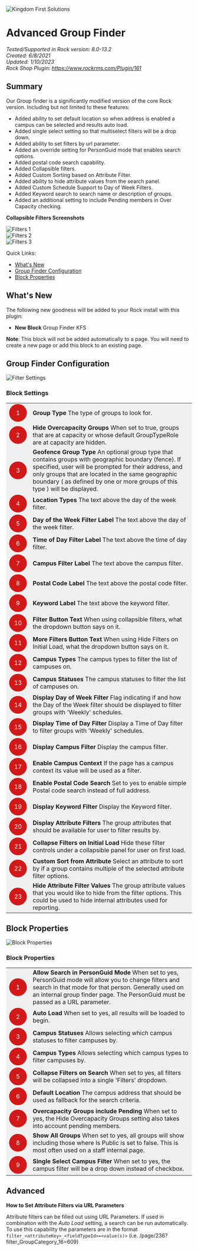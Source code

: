 ![Kingdom First Solutions](../.screenshots/KFSBanner.jpg)

# Advanced Group Finder
*Tested/Supported in Rock version:  8.0-13.2*   
*Created:  6/8/2021*   
*Updated: 1/10/2023*   
*Rock Shop Plugin: https://www.rockrms.com/Plugin/161*

## Summary

Our Group finder is a significantly modified version of the core Rock version. Including but not limited to these features:

- Added ability to set default location so when address is enabled a campus can be selected and results auto load.
- Added single select setting so that multiselect filters will be a drop down.
- Added ability to set filters by url parameter.
- Added an override setting for PersonGuid mode that enables search options.
- Added postal code search capability.
- Added Collapsible filters.
- Added Custom Sorting based on Attribute Filter.
- Added ability to hide attribute values from the search panel.
- Added Custom Schedule Support to Day of Week Filters.
- Added Keyword search to search name or description of groups.
- Added an additional setting to include Pending members in Over Capacity checking.
<div style="page-break-after: always;"></div>

**Collapsible Filters Screenshots**

![Filters 1](../.screenshots/GroupFinder/ColllapsibleFilters_1.png)  
![Filters 2](../.screenshots/GroupFinder/ColllapsibleFilters_2.png)  
![Filters 3](../.screenshots/GroupFinder/ColllapsibleFilters_3.png)
<div style="page-break-after: always;"></div>

Quick Links:
- [What's New](#whats-new)
- [Group Finder Configuration](#Group-Finder-Configuration)
- [Block Properties](#block-properties)

## What's New

The following new goodness will be added to your Rock install with this plugin:

- **New Block** Group Finder KFS

**Note**: This block will not be added automatically to a page. You will need to create a new page or add this block to an existing page.
<div style="page-break-after: always;"></div>

## Group Finder Configuration
![Filter Settings](../.screenshots/GroupFinder/Filter_Settings.png)
<style>
  table {
    background-color: rgba(220, 220, 220, 0.4);
  }
  th {
    display: none;
  }
</style>
<div style="page-break-after: always;"></div>

### Block Settings
| | |
| --- | ---- |
| <span style="width: 3em; height: 3em; line-height: 3em; background: #d21919; border-radius: 100%; color: white; text-align: center; display: inline-block;">1</span> | **Group Type** The type of groups to look for. |
| <span style="width: 3em; height: 3em; line-height: 3em; background: #d21919; border-radius: 100%; color: white; text-align: center; display: inline-block;">2</span> | **Hide Overcapacity Groups** When set to true, groups that are at capacity or whose default GroupTypeRole are at capacity are hidden. |
| <span style="width: 3em; height: 3em; line-height: 3em; background: #d21919; border-radius: 100%; color: white; text-align: center; display: inline-block;">3</span> | **Geofence Group Type** An optional group type that contains groups with geographic boundary (fence). If specified, user will be prompted for their address, and only groups that are located in the same geographic boundary ( as defined by one or more groups of this type ) will be displayed. |
| <span style="width: 3em; height: 3em; line-height: 3em; background: #d21919; border-radius: 100%; color: white; text-align: center; display: inline-block;">4</span> | **Location Types** The text above the day of the week filter. |
| <span style="width: 3em; height: 3em; line-height: 3em; background: #d21919; border-radius: 100%; color: white; text-align: center; display: inline-block;">5</span> | **Day of the Week Filter Label** The text above the day of the week filter. |
| <span style="width: 3em; height: 3em; line-height: 3em; background: #d21919; border-radius: 100%; color: white; text-align: center; display: inline-block;">6</span> | **Time of Day Filter Label** The text above the time of day filter. |
| <span style="width: 3em; height: 3em; line-height: 3em; background: #d21919; border-radius: 100%; color: white; text-align: center; display: inline-block;">7</span> | **Campus Filter Label** The text above the campus filter. |
| <span style="width: 3em; height: 3em; line-height: 3em; background: #d21919; border-radius: 100%; color: white; text-align: center; display: inline-block;">8</span> | **Postal Code Label** The text above the postal code filter. |
| <span style="width: 3em; height: 3em; line-height: 3em; background: #d21919; border-radius: 100%; color: white; text-align: center; display: inline-block;">9</span> | **Keyword Label** The text above the keyword filter. |
| <span style="width: 3em; height: 3em; line-height: 3em; background: #d21919; border-radius: 100%; color: white; text-align: center; display: inline-block;">10</span> | **Filter Button Text** When using collapsible filters, what the dropdown button says on it. |
| <span style="width: 3em; height: 3em; line-height: 3em; background: #d21919; border-radius: 100%; color: white; text-align: center; display: inline-block;">11</span> | **More Filters Button Text** When using Hide Filters on Initial Load, what the dropdown button says on it. |
| <span style="width: 3em; height: 3em; line-height: 3em; background: #d21919; border-radius: 100%; color: white; text-align: center; display: inline-block;">12</span> | **Campus Types** The campus types to filter the list of campuses on. |
| <span style="width: 3em; height: 3em; line-height: 3em; background: #d21919; border-radius: 100%; color: white; text-align: center; display: inline-block;">13</span> | **Campus Statuses** The campus statuses to filter the list of campuses on. |
| <span style="width: 3em; height: 3em; line-height: 3em; background: #d21919; border-radius: 100%; color: white; text-align: center; display: inline-block;">14</span> | **Display Day of Week Filter** Flag indicating if and how the Day of the Week filter should be displayed to filter groups with 'Weekly' schedules. |
| <span style="width: 3em; height: 3em; line-height: 3em; background: #d21919; border-radius: 100%; color: white; text-align: center; display: inline-block;">15</span> | **Display Time of Day Filter** Display a Time of Day filter to filter groups with 'Weekly' schedules. |
| <span style="width: 3em; height: 3em; line-height: 3em; background: #d21919; border-radius: 100%; color: white; text-align: center; display: inline-block;">16</span> | **Display Campus Filter** Display the campus filter. |
| <span style="width: 3em; height: 3em; line-height: 3em; background: #d21919; border-radius: 100%; color: white; text-align: center; display: inline-block;">17</span> | **Enable Campus Context** If the page has a campus context its value will be used as a filter. |
| <span style="width: 3em; height: 3em; line-height: 3em; background: #d21919; border-radius: 100%; color: white; text-align: center; display: inline-block;">18</span> | **Enable Postal Code Search** Set to yes to enable simple Postal code search instead of full address. |
| <span style="width: 3em; height: 3em; line-height: 3em; background: #d21919; border-radius: 100%; color: white; text-align: center; display: inline-block;">19</span> | **Display Keyword Filter** Display the Keyword filter. |
| <span style="width: 3em; height: 3em; line-height: 3em; background: #d21919; border-radius: 100%; color: white; text-align: center; display: inline-block;">20</span> | **Display Attribute Filters** The group attributes that should be available for user to filter results by. |
| <span style="width: 3em; height: 3em; line-height: 3em; background: #d21919; border-radius: 100%; color: white; text-align: center; display: inline-block;">21</span> | **Collapse Filters on Initial Load** Hide these filter controls under a collapsible panel for user on first load. |
| <span style="width: 3em; height: 3em; line-height: 3em; background: #d21919; border-radius: 100%; color: white; text-align: center; display: inline-block;">22</span> | **Custom Sort from Attribute** Select an attribute to sort by if a group contains multiple of the selected attribute filter options. |
| <span style="width: 3em; height: 3em; line-height: 3em; background: #d21919; border-radius: 100%; color: white; text-align: center; display: inline-block;">23</span> | **Hide Attribute Filter Values** The group attribute values that you would like to hide from the filter options. This could be used to hide internal attributes used for reporting. |

## Block Properties

![Block Properties](../.screenshots/GroupFinder/Block_Properties.png)
<div style="page-break-after: always;"></div>

### Block Properties
| | |
| --- | ---- |
| <span style="width: 3em; height: 3em; line-height: 3em; background: #d21919; border-radius: 100%; color: white; text-align: center; display: inline-block;">1</span> | **Allow Search in PersonGuid Mode** When set to yes, PersonGuid mode will allow you to change filters and search in that mode for that person.  Generally used on an internal group finder page. The PersonGuid must be passed as a URL parameter. |
| <span style="width: 3em; height: 3em; line-height: 3em; background: #d21919; border-radius: 100%; color: white; text-align: center; display: inline-block;">2</span> | **Auto Load** When set to yes, all results will be loaded to begin. |
| <span style="width: 3em; height: 3em; line-height: 3em; background: #d21919; border-radius: 100%; color: white; text-align: center; display: inline-block;">3</span> | **Campus Statuses** Allows selecting which campus statuses to filter campuses by. |
| <span style="width: 3em; height: 3em; line-height: 3em; background: #d21919; border-radius: 100%; color: white; text-align: center; display: inline-block;">4</span> | **Campus Types** Allows selecting which campus types to filter campuses by. |
| <span style="width: 3em; height: 3em; line-height: 3em; background: #d21919; border-radius: 100%; color: white; text-align: center; display: inline-block;">5</span> | **Collapse Filters on Search** When set to yes, all filters will be collapsed into a single 'Filters' dropdown. |
| <span style="width: 3em; height: 3em; line-height: 3em; background: #d21919; border-radius: 100%; color: white; text-align: center; display: inline-block;">6</span> | **Default Location** The campus address that should be used as fallback for the search criteria. |
| <span style="width: 3em; height: 3em; line-height: 3em; background: #d21919; border-radius: 100%; color: white; text-align: center; display: inline-block;">7</span> | **Overcapacity Groups include Pending** When set to yes, the Hide Overcapacity Groups setting also takes into account pending members. |
| <span style="width: 3em; height: 3em; line-height: 3em; background: #d21919; border-radius: 100%; color: white; text-align: center; display: inline-block;">8</span> | **Show All Groups** When set to yes, all groups will show including those where Is Public is set to false.  This is most often used on a staff internal page. |
| <span style="width: 3em; height: 3em; line-height: 3em; background: #d21919; border-radius: 100%; color: white; text-align: center; display: inline-block;">9</span> | **Single Select Campus Filter** When set to yes, the campus filter will be a drop down instead of checkbox. |


## Advanced


**How to Set Attribute Filters via URL Parameters**

Attribute filters can be filled out using URL Parameters. If used in combination with the *Auto Load* setting, a search can be run automatically. To use this capability the parameters are in the format `filter_<attributeKey>_<fieldTypeId>=<value(s)>` (i.e. /page/236?filter_GroupCategory_16=609)